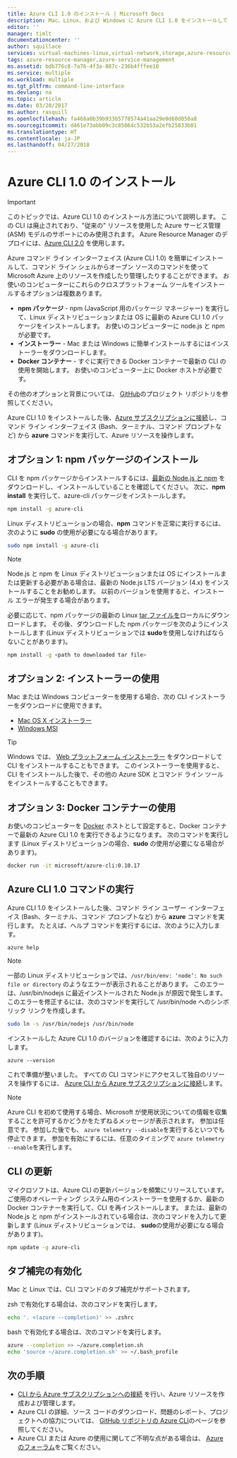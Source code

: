 ```yaml
---
title: Azure CLI 1.0 のインストール | Microsoft Docs
description: Mac、Linux、および Windows に Azure CLI 1.0 をインストールして Azure サービスの利用を開始する
editor: ''
manager: timlt
documentationcenter: ''
author: squillace
services: virtual-machines-linux,virtual-network,storage,azure-resource-manager
tags: azure-resource-manager,azure-service-management
ms.assetid: bdb776c8-7a76-4f3a-887c-236b4fffee10
ms.service: multiple
ms.workload: multiple
ms.tgt_pltfrm: command-line-interface
ms.devlang: na
ms.topic: article
ms.date: 03/20/2017
ms.author: rasquill
ms.openlocfilehash: fa468a0b39b933b5778574a41aa29e0d60d050a8
ms.sourcegitcommit: d461e73abb09c3c85064c532b53a2efb25833b01
ms.translationtype: HT
ms.contentlocale: ja-JP
ms.lasthandoff: 04/27/2018
---
```

# <a name="install-the-azure-cli-10"></a>Azure CLI 1.0 のインストール

> [!IMPORTANT]
> このトピックでは、Azure CLI 1.0 のインストール方法について説明します。 この CLI は廃止されており、"従来の" リソースを使用した Azure サービス管理 (ASM) モデルのサポートにのみ使用されます。
> Azure Resource Manager のデプロイには、[Azure CLI 2.0](/cli/azure) を使用します。

Azure コマンド ライン インターフェイス (Azure CLI 1.0) を簡単にインストールして、コマンド ライン シェルからオープン ソースのコマンドを使って Microsoft Azure 上のリソースを作成したり管理したりすることができます。 お使いのコンピューターにこれらのクロスプラットフォーム ツールをインストールするオプションは複数あります。

* **npm パッケージ** - npm (JavaScript 用のパッケージ マネージャー) を実行して、Linux ディストリビューションまたは OS に最新の Azure CLI 1.0 パッケージをインストールします。 お使いのコンピューターに node.js と npm が必要です。
* **インストーラー** - Mac または Windows に簡単インストールするにはインストーラーをダウンロードします。
* **Docker コンテナー** - すぐに実行できる Docker コンテナーで最新の CLI の使用を開始します。 お使いのコンピューター上に Docker ホストが必要です。

その他のオプションと背景については、 [GitHub](https://github.com/azure/azure-xplat-cli)のプロジェクト リポジトリを参照してください。

Azure CLI 1.0 をインストールした後、[Azure サブスクリプションに接続](/cli/azure/authenticate-azure-cli)し、コマンド ライン インターフェイス (Bash、ターミナル、コマンド プロンプトなど) から **azure** コマンドを実行して、Azure リソースを操作します。

## <a name="option-1-install-an-npm-package"></a>オプション 1: npm パッケージのインストール
CLI を npm パッケージからインストールするには、[最新の Node.js と npm](https://nodejs.org/en/download/package-manager/) をダウンロードし、インストールしていることを確認してください。 次に、**npm install** を実行して、azure-cli パッケージをインストールします。

```bash
npm install -g azure-cli
```

Linux ディストリビューションの場合、**npm** コマンドを正常に実行するには、次のように **sudo** の使用が必要になる場合があります。

```bash
sudo npm install -g azure-cli
```

> [!NOTE]
> Node.js と npm を Linux ディストリビューションまたは OS にインストールまたは更新する必要がある場合は、最新の Node.js LTS バージョン (4.x) をインストールすることをお勧めします。 以前のバージョンを使用すると、インストール エラーが発生する場合があります。

必要に応じて、npm パッケージの最新の Linux [tar ファイルを][linux-installer]ローカルにダウンロードします。 その後、ダウンロードした npm パッケージを次のようにインストールします (Linux ディストリビューションでは **sudo**を使用しなければならないことがあります)。

```bash
npm install -g <path to downloaded tar file>
```

## <a name="option-2-use-an-installer"></a>オプション 2: インストーラーの使用
Mac または Windows コンピューターを使用する場合、次の CLI インストーラーをダウンロードに使用できます。

* [Mac OS X インストーラー][mac-installer]
* [Windows MSI][windows-installer]

> [!TIP]
> Windows では、 [Web プラットフォーム インストーラー](https://go.microsoft.com/?linkid=9828653) をダウンロードして CLI をインストールすることもできます。 このインストーラーを使用すると、CLI をインストールした後で、その他の Azure SDK とコマンド ライン ツールをインストールすることもできます。

## <a name="option-3-use-a-docker-container"></a>オプション 3: Docker コンテナーの使用
お使いのコンピューターを [Docker](https://docs.docker.com/engine/understanding-docker/) ホストとして設定すると、Docker コンテナーで最新の Azure CLI 1.0 を実行できるようになります。 次のコマンドを実行します (Linux ディストリビューションの場合、**sudo** の使用が必要になる場合があります)。

```bash
docker run -it microsoft/azure-cli:0.10.17
```

## <a name="run-azure-cli-10-commands"></a>Azure CLI 1.0 コマンドの実行
Azure CLI 1.0 をインストールした後、コマンド ライン ユーザー インターフェイス (Bash、ターミナル、コマンド プロンプトなど) から **azure** コマンドを実行します。 たとえば、ヘルプ コマンドを実行するには、次のように入力します。

```azurecli
azure help
```

> [!NOTE]
> 一部の Linux ディストリビューションでは、`/usr/bin/env: ‘node’: No such file or directory` のようなエラーが表示されることがあります。 このエラーは、/usr/bin/nodejs に最近インストールされた Node.js が原因で発生します。 このエラーを修正するには、次のコマンドを実行して /usr/bin/node へのシンボリック リンクを作成します。

```bash
sudo ln -s /usr/bin/nodejs /usr/bin/node
```

インストールした Azure CLI 1.0 のバージョンを確認するには、次のように入力します。

```azurecli
azure --version
```

これで準備が整いました。 すべての CLI コマンドにアクセスして独自のリソースを操作するには、 [Azure CLI から Azure サブスクリプションに接続](/cli/azure/authenticate-azure-cli)します。

> [!NOTE]
> Azure CLI を初めて使用する場合、Microsoft が使用状況についての情報を収集することを許可するかどうかをたずねるメッセージが表示されます。 参加は任意です。 参加した後でも、 `azure telemetry --disable`を実行するといつでも停止できます。 参加を有効にするには、任意のタイミングで `azure telemetry --enable`を実行します。

## <a name="update-the-cli"></a>CLI の更新
マイクロソフトは、Azure CLI の更新バージョンを頻繁にリリースしています。 ご使用のオペレーティング システム用のインストーラーを使用するか、最新の Docker コンテナーを実行して、CLI を再インストールします。 または、最新の Node.js と npm がインストールされている場合は、次のコマンドを入力して更新します (Linux ディストリビューションでは、 **sudo**の使用が必要になる場合があります)。

```bash
npm update -g azure-cli
```

## <a name="enable-tab-completion"></a>タブ補完の有効化
Mac と Linux では、CLI コマンドのタブ補完がサポートされます。

zsh で有効化する場合は、次のコマンドを実行します。

```bash
echo '. <(azure --completion)' >> .zshrc
```

bash で有効化する場合は、次のコマンドを実行します。

```bash
azure --completion >> ~/azure.completion.sh
echo 'source ~/azure.completion.sh' >> ~/.bash_profile
```


## <a name="next-steps"></a>次の手順
* [CLI から Azure サブスクリプションへの接続](/cli/azure/authenticate-azure-cli) を行い、Azure リソースを作成および管理します。
* Azure CLI の詳細、ソース コードのダウンロード、問題のレポート、プロジェクトへの協力については、 [GitHub リポジトリの Azure CLI](https://github.com/azure/azure-xplat-cli)のページを参照してください。
* Azure CLI または Azure の使用に関してご不明な点がある場合は、 [Azure のフォーラム](https://social.msdn.microsoft.com/Forums/en-US/home?forum=azurescripting)をご覧ください。


[mac-installer]: http://aka.ms/mac-azure-cli
[windows-installer]: http://aka.ms/webpi-azure-cli
[linux-installer]: http://aka.ms/linux-azure-cli
[cliasm]: /cli/azure/get-started-with-az-cli2
[cliarm]: ./virtual-machines/azure-cli-arm-commands.md
